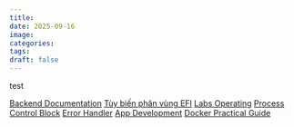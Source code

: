 ```yaml
---
title:
date: 2025-09-16
image:
categories:
tags:
draft: false
---
```


test

<!--more-->

[Backend Documentation](posts/backend-documentation)
[Tùy biến phân vùng EFI](posts/tuy-bien-phan-vung-efi)
[Labs Operating](posts/labs-operating)
[Process Control Block](posts/process-control-block)
[Error Handler](posts/error-handler)
[App Development](posts/app-development)
[Docker Practical Guide](posts/docker-practical-guide)